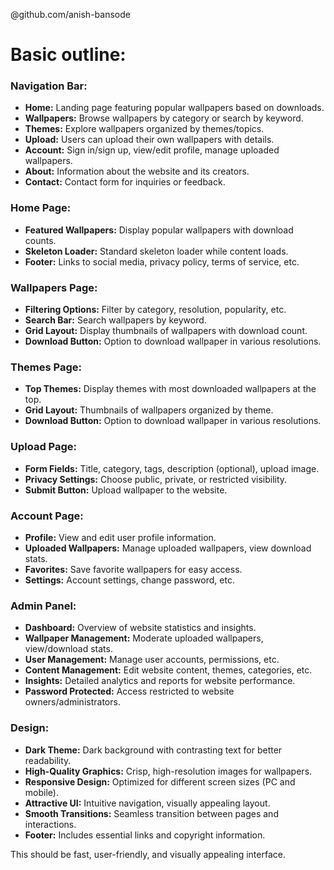 @github.com/anish-bansode
# Basic outline:

### Navigation Bar:
- **Home:** Landing page featuring popular wallpapers based on downloads.
- **Wallpapers:** Browse wallpapers by category or search by keyword.
- **Themes:** Explore wallpapers organized by themes/topics.
- **Upload:** Users can upload their own wallpapers with details.
- **Account:** Sign in/sign up, view/edit profile, manage uploaded wallpapers.
- **About:** Information about the website and its creators.
- **Contact:** Contact form for inquiries or feedback.

### Home Page:
- **Featured Wallpapers:** Display popular wallpapers with download counts.
- **Skeleton Loader:** Standard skeleton loader while content loads.
- **Footer:** Links to social media, privacy policy, terms of service, etc.

### Wallpapers Page:
- **Filtering Options:** Filter by category, resolution, popularity, etc.
- **Search Bar:** Search wallpapers by keyword.
- **Grid Layout:** Display thumbnails of wallpapers with download count.
- **Download Button:** Option to download wallpaper in various resolutions.

### Themes Page:
- **Top Themes:** Display themes with most downloaded wallpapers at the top.
- **Grid Layout:** Thumbnails of wallpapers organized by theme.
- **Download Button:** Option to download wallpaper in various resolutions.

### Upload Page:
- **Form Fields:** Title, category, tags, description (optional), upload image.
- **Privacy Settings:** Choose public, private, or restricted visibility.
- **Submit Button:** Upload wallpaper to the website.

### Account Page:
- **Profile:** View and edit user profile information.
- **Uploaded Wallpapers:** Manage uploaded wallpapers, view download stats.
- **Favorites:** Save favorite wallpapers for easy access.
- **Settings:** Account settings, change password, etc.

### Admin Panel:
- **Dashboard:** Overview of website statistics and insights.
- **Wallpaper Management:** Moderate uploaded wallpapers, view/download stats.
- **User Management:** Manage user accounts, permissions, etc.
- **Content Management:** Edit website content, themes, categories, etc.
- **Insights:** Detailed analytics and reports for website performance.
- **Password Protected:** Access restricted to website owners/administrators.

### Design:
- **Dark Theme:** Dark background with contrasting text for better readability.
- **High-Quality Graphics:** Crisp, high-resolution images for wallpapers.
- **Responsive Design:** Optimized for different screen sizes (PC and mobile).
- **Attractive UI:** Intuitive navigation, visually appealing layout.
- **Smooth Transitions:** Seamless transition between pages and interactions.
- **Footer:** Includes essential links and copyright information.

This should be fast, user-friendly, and visually appealing interface.
